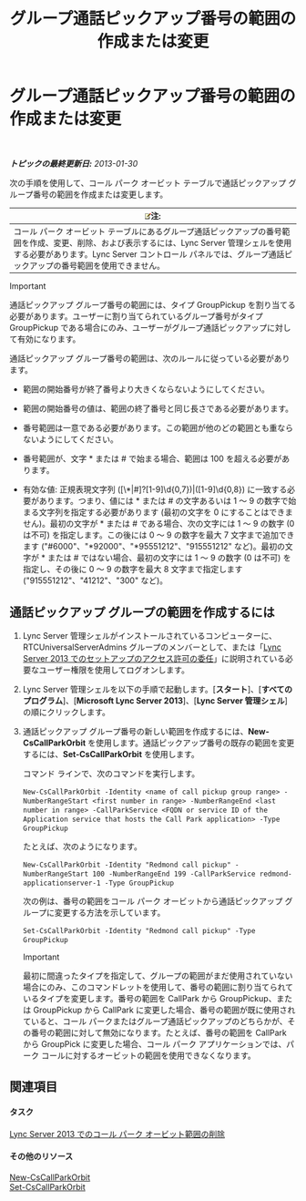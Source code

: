 ﻿---
title: グループ通話ピックアップ番号の範囲の作成または変更
TOCTitle: グループ通話ピックアップ番号の範囲の作成または変更
ms:assetid: 4b442b98-df6b-4e50-8254-b3be9cde21dd
ms:mtpsurl: https://technet.microsoft.com/ja-jp/library/JJ945627(v=OCS.15)
ms:contentKeyID: 52056596
ms.date: 05/19/2016
mtps_version: v=OCS.15
ms.translationtype: HT
---

# グループ通話ピックアップ番号の範囲の作成または変更

 

_**トピックの最終更新日:** 2013-01-30_

次の手順を使用して、コール パーク オービット テーブルで通話ピックアップ グループ番号の範囲を作成または変更します。

<table>
<thead>
<tr class="header">
<th><img src="images/Gg412781.note(OCS.15).gif" title="note" alt="note" />注:</th>
</tr>
</thead>
<tbody>
<tr class="odd">
<td>コール パーク オービット テーブルにあるグループ通話ピックアップの番号範囲を作成、変更、削除、および表示するには、Lync Server 管理シェルを使用する必要があります。Lync Server コントロール パネルでは、グループ通話ピックアップの番号範囲を使用できません。</td>
</tr>
</tbody>
</table>



> [!IMPORTANT]
> 通話ピックアップ グループ番号の範囲には、タイプ GroupPickup を割り当てる必要があります。ユーザーに割り当てられているグループ番号がタイプ GroupPickup である場合にのみ、ユーザーがグループ通話ピックアップに対して有効になります。



通話ピックアップ グループ番号の範囲は、次のルールに従っている必要があります。

  - 範囲の開始番号が終了番号より大きくならないようにしてください。

  - 範囲の開始番号の値は、範囲の終了番号と同じ長さである必要があります。

  - 番号範囲は一意である必要があります。この範囲が他のどの範囲とも重ならないようにしてください。

  - 番号範囲が、文字 \* または \# で始まる場合、範囲は 100 を超える必要があります。

  - 有効な値: 正規表現文字列 (\[\\\*|\#\]?\[1-9\]\\d{0,7})|(\[1-9\]\\d{0,8}) に一致する必要があります。つまり、値には \* または \# の文字あるいは 1 ～ 9 の数字で始まる文字列を指定する必要があります (最初の文字を 0 にすることはできません)。最初の文字が \* または \# である場合、次の文字には 1 ～ 9 の数字 (0 は不可) を指定します。この後には 0 ～ 9 の数字を最大 7 文字まで追加できます ("\#6000"、"\*92000"、"\*95551212"、"915551212" など)。最初の文字が \* または \# ではない場合、最初の文字には 1 ～ 9 の数字 (0 は不可) を指定し、その後に 0 ～ 9 の数字を最大 8 文字まで指定します ("915551212"、"41212"、"300" など)。

## 通話ピックアップ グループの範囲を作成するには

1.  Lync Server 管理シェルがインストールされているコンピューターに、RTCUniversalServerAdmins グループのメンバーとして、または「[Lync Server 2013 でのセットアップのアクセス許可の委任](lync-server-2013-delegate-setup-permissions.md)」に説明されている必要なユーザー権限を使用してログオンします。

2.  Lync Server 管理シェルを以下の手順で起動します。\[**スタート**\]、\[**すべてのプログラム**\]、\[**Microsoft Lync Server 2013**\]、\[**Lync Server 管理シェル**\] の順にクリックします。

3.  通話ピックアップ グループ番号の新しい範囲を作成するには、**New-CsCallParkOrbit** を使用します。通話ピックアップ番号の既存の範囲を変更するには、**Set-CsCallParkOrbit** を使用します。
    
    コマンド ラインで、次のコマンドを実行します。
    
        New-CsCallParkOrbit -Identity <name of call pickup group range> -NumberRangeStart <first number in range> -NumberRangeEnd <last number in range> -CallParkService <FQDN or service ID of the Application service that hosts the Call Park application> -Type GroupPickup
    
    たとえば、次のようになります。
    
        New-CsCallParkOrbit -Identity "Redmond call pickup" -NumberRangeStart 100 -NumberRangeEnd 199 -CallParkService redmond-applicationserver-1 -Type GroupPickup
    
    次の例は、番号の範囲をコール パーク オービットから通話ピックアップ グループに変更する方法を示しています。
    
        Set-CsCallParkOrbit -Identity "Redmond call pickup" -Type GroupPickup
    

    > [!IMPORTANT]
    > 最初に間違ったタイプを指定して、グループの範囲がまだ使用されていない場合にのみ、このコマンドレットを使用して、番号の範囲に割り当てられているタイプを変更します。番号の範囲を CallPark から GroupPickup、または GroupPickup から CallPark に変更した場合、番号の範囲が既に使用されていると、コール パークまたはグループ通話ピックアップのどちらかが、その番号の範囲に対して無効になります。たとえば、番号の範囲を CallPark から GroupPick に変更した場合、コール パーク アプリケーションでは、パーク コールに対するオービットの範囲を使用できなくなります。



## 関連項目

#### タスク

[Lync Server 2013 でのコール パーク オービット範囲の削除](lync-server-2013-delete-a-call-park-orbit-range.md)  

#### その他のリソース

[New-CsCallParkOrbit](https://docs.microsoft.com/en-us/powershell/module/skype/New-CsCallParkOrbit)  
[Set-CsCallParkOrbit](https://docs.microsoft.com/en-us/powershell/module/skype/Set-CsCallParkOrbit)

